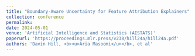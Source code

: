 ```yaml
---
title: "Boundary-Aware Uncertainty for Feature Attribution Explainers"
collection: conference
permalink: 
date: 2024-05-01
venue: 'Artificial Intelligence and Statistics (AISTATS)'
paperurl: 'https://proceedings.mlr.press/v238/hill24a/hill24a.pdf'
authors: 'Davin Hill, <b><u>Aria Masoomi</u></b>, et al'
---
```

